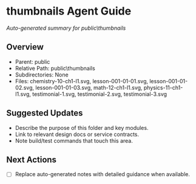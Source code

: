 ﻿# thumbnails Agent Guide
*Auto-generated summary for public\thumbnails*

## Overview
- Parent: public
- Relative Path: public\thumbnails
- Subdirectories: None
- Files: chemistry-10-ch1-l1.svg, lesson-001-01-01.svg, lesson-001-01-02.svg, lesson-001-01-03.svg, math-12-ch1-l1.svg, physics-11-ch1-l1.svg, testimonial-1.svg, testimonial-2.svg, testimonial-3.svg

## Suggested Updates
- Describe the purpose of this folder and key modules.
- Link to relevant design docs or service contracts.
- Note build/test commands that touch this area.

## Next Actions
- [ ] Replace auto-generated notes with detailed guidance when available.
